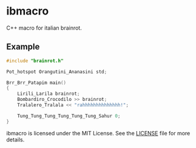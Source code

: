 # ibmacro
C++ macro for italian brainrot.

## Example

```cpp
#include "brainrot.h"

Pot_hotspot Orangutini_Ananasini std;

Brr_Brr_Patapim main()
{
	Lirili_Larila brainrot;
	Bombardiro_Crocodilo >> brainrot;
	Tralalero_Tralala << "rahhhhhhhhhhhhhh!";

	Tung_Tung_Tung_Tung_Tung_Tung_Sahur 0;
}
```
ibmacro is licensed under the MIT License. See the [LICENSE](LICENSE) file for more details.
